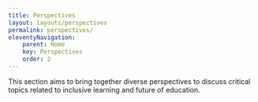 ```yaml
---
title: Perspectives
layout: layouts/perspectives
permalink: perspectives/
eleventyNavigation:
    parent: Home
    key: Perspectives
    order: 2
---
```


This section aims to bring together diverse perspectives to discuss critical topics related to inclusive learning and
future of education.
